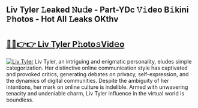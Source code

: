## Liv Tyler 𝙻eaked 𝙽u𝚍e - Part-YDc 𝚅𝚒deo B𝚒kini 𝙿hotos - Hot All 𝙻eaks OKthv

# <h2><a href="http://ld3gkl.urlbe.top/?page=Liv+Tyler">🔗🔗👉👉 Liv Tyler P𝚑oto𝚜Vid𝚎o</a></h2>

[![Liv Tyler](https://i.imgur.com/eBuTRDB.gif)](http://ld3gkl.urlbe.top/?page=Liv+Tyler)
Liv Tyler, an intriguing and enigmatic personality, eludes simple categorization. Her distinctive online communication style has captivated and provoked critics, generating debates on privacy, self-expression, and the dynamics of digital communities. Despite the ambiguity of her intentions, her mark on online culture is indelible. Armed with unwavering tenacity and undeniable charm, Liv Tyler influence in the virtual world is boundless.
